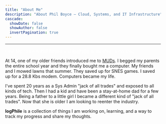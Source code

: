 ```yaml
---
title: "About Me"
description: "About Phil Boyce – Cloud, Systems, and IT Infrastructure"
cascade:
  showDate: false
  showAuthor: false
  invertPagination: true
---
```


***

<span style="color: white;">
  Hey! My name is <strong>Phil Boyce</strong> and <a href="https://www.logphile.com" style="color:white; font-weight: bold;">logPhile</a> is my blog. is my blog.
</span>

At 14, one of my older friends introduced me to [MUDs](https://en.wikipedia.org/wiki/Multi-user_dungeon). I begged my parents the entire school year and they finally bought me a computer. My friends and I mowed lawns that summer. They saved up for SNES games. I saved up for a 28.8 Kbs modem. Computers became my life.

I've spent 20 years as a Sys Admin "jack of all trades" and exposed to all kinds of tech. Then I had a kid and have been a stay-at-home dad for a few years. Being a father to a little girl I became a different kind of "jack of all trades". Now that she is older I am looking to reenter the industry.

**logPhile** is a collection of things I am working on, learning, and a way to track my progress and share my thoughts.